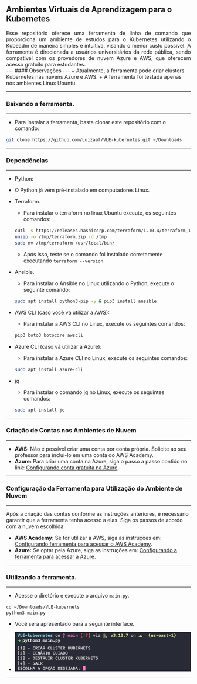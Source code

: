 ## Ambientes Virtuais de Aprendizagem para o Kubernetes

<div style="text-align: justify;">
Esse repositório oferece uma ferramenta de linha de comando que proporciona um ambiente de estudos para o Kubernetes utilizando o Kubeadm de maneira simples e intuitiva, visando o menor custo possível. A ferramenta é direcionada a usuários universitários da rede pública, sendo compatível com os provedores de nuvem Azure e AWS, que oferecem acesso gratuito para estudantes.
</div>
---
#### Observações
---
+ Atualmente, a ferramenta pode criar clusters Kubernetes nas nuvens Azure e AWS.
+ A ferramenta foi testada apenas nos ambientes Linux Ubuntu.

---
### Baixando a ferramenta.
___
+ Para instalar a ferramenta, basta clonar este repositório com o comando:
```bash
git clone https://github.com/Luizaaf/VLE-kubernetes.git ~/Downloads
```
---
### Dependências
---

+ Python:
 + O Python já vem pré-instalado em computadores Linux.
+ Terraform.
	+ Para instalar o terraform no linux Ubuntu execute, os seguintes comandos:
	```bash
	cutl -s https://releases.hashicorp.com/terraform/1.10.4/terraform_1.10.4_linux_amd64.zip -o /tmp/terraform.zip
	unzip -o /tmp/terraform.zip -d /tmp
	sudo mv /tmp/terraform /usr/local/bin/
	```
	+ Após isso, teste se o comando foi instalado corretamente executando `terraform --version`.

+ Ansible.
	+ Para instalar o Ansible no Linux utilizando o Python, execute o seguinte comando:
	```bash
	sudo apt install python3-pip -y & pip3 install ansible
	```

+ AWS CLI (caso você vá utilizar a AWS):
	+ Para instalar a AWS CLI no Linux, execute os seguintes comandos:
	```bash
	pip3 boto3 botocore awscli
	```
+ Azure CLI (caso vá utilizar a Azure):
	+ Para instalar a Azure CLI no Linux, execute os seguintes comandos:
	```bash
	sudo apt install azure-cli
	```
+ jq
	+ Para instalar o comando jq no Linux, execute os seguintes comandos:
	```bash
	sudo apt install jq
	```
	
---
### Criação de Contas nos Ambientes de Nuvem
---
+ **AWS:** Não é possível criar uma conta por conta própria. Solicite ao seu professor para incluí-lo em uma conta do AWS Academy.
+ **Azure:** Para criar uma conta na Azure, siga o passo a passo contido no link: [Configurando conta gratuita na Azure](configuracoes_de_acesso/criacao_conta_azure.md).
---
### Configuração da Ferramenta para Utilização do Ambiente de Nuvem
---
Após a criação das contas conforme as instruções anteriores, é necessário garantir que a ferramenta tenha acesso a elas. Siga os passos de acordo com a nuvem escolhida:

+ **AWS Academy:** Se for utilizar a AWS, siga as instruções em: [Configurando ferramenta para acessar o AWS Academy](configuracoes_de_acesso/configuracao_aws.md).
+ **Azure:** Se optar pela Azure, siga as instruções em: [Configurando a ferramenta para acessar a Azure](configuracoes_de_acesso/configuracao_azure.md).
---
### Utilizando a ferramenta.
---
+ Acesse o diretório e execute o arquivo `main.py`.

```
cd ~/Downloads/VLE-kubernets
python3 main.py
```

+ Você será apresentado para a seguinte interface.

+ ![](images/interface_vle.png)
---